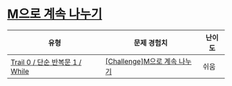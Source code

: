 # [M으로 계속 나누기](https://www.codetree.ai/trails/complete/curated-cards/nl-pre-while-1)

|유형|문제 경험치|난이도|
|---|---|---|
|[Trail 0 / 단순 반복문 1 / While](https://www.codetree.ai/trail-info/codetree-101/)|[[Challenge]M으로 계속 나누기](https://www.codetree.ai/trails/complete/curated-cards/nl-pre-while-1/)|쉬움|

